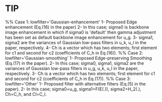# TIP
%% Case 1: lowfilter='Gaussian-enhancement'
    1- Proposed Edge enhancement (Eq.(16) in the paper)
    2- In this case; sigma0 is backbone image enhancement in which if sigma0 is 'default' then gamma adjustment has been set as default      backbone image enhancement for u_g.
    3- sigma1, sigma2 are the variances of Gaussian low-pass filters in u_k, u_l in the paper, respectively.
    4- Ch is a vector which has two elements; first element for c1 and second for c2 (coefficients of C_h in Eq.(16)). 
%% Case 2: lowfilter='Gaussian-smoothing'
    1- Proposed Edge-preserving Smoothing (Eq.(17) in the paper).
    2- In this case; sigma0, sigma1, sigma2 are the variances of Gaussian low-pass filters in u_g, u_k, u_l in the paper, respectively.
    3- Ch is a vector which has two elements; first element for c1 and second for c2 (coefficients of C_h in Eq.(17)). 
%% Case 3: lowfilter='Other'
    1- Proposed filter with alternative filters (Eq.(5) in the paper).
    2- In this case; sigma0=u_g, sigma1=F(E(.)), sigma2=H_2(.), Ch=C_h, and Cl=C_l.

